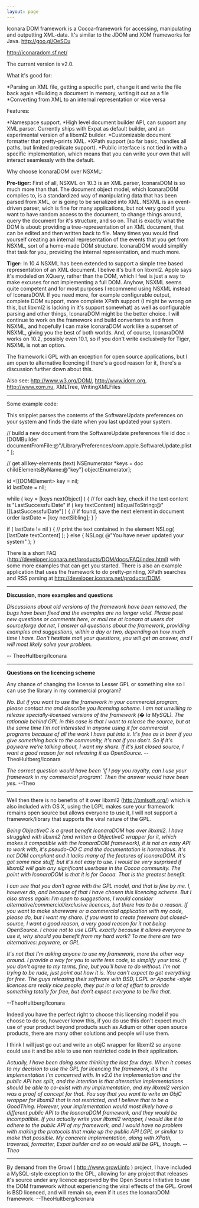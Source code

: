 ```yaml
---
layout: page
---
```




Iconara DOM framework is a Cocoa-framework for accessing, manipulating and outputting XML-data. It's similar to the JDOM and XOM frameworks for Java. http://goo.gl/OeSCu

http://iconaradom.sf.net/

The current version is v2.0.

What it's good for:

*Parsing an XML file, getting a specific part, change it and write the file back again
*Building a document in memory, writing it out as a file
*Converting from XML to an internal representation or vice versa
 

Features:

*Namespace support.
*High level document builder API, can support any XML parser. Currently ships with Expat as default builder, and an experimental version of a libxml2 builder.
*Customizable document formatter that pretty-prints XML.
*XPath support (so far basic, handles all paths, but limited predicate support).
*Public interface is not tied in with a specific implementation, which means that you can write your own that will interact seamlessly with the default.


Why choose IconaraDOM over NSXML:

**Pre-tiger:** First of all, NSXML on 10.3 is an XML parser, IconaraDOM is so much more than that. The document object model, which IconaraDOM complies to, is a standardized way of manipulating data that has been parsed from XML, or is going to be serialized into XML. NSXML is an event-driven parser, wich is fine for many applications, but not very good if you want to have random access to the document, to change things around, query the document for it's structure, and so on. That is exactly what the DOM is about: providing a tree-representation of an XML document, that can be edited and then written back to file. Many times you would find yourself creating an internal representation of the events that you get from NSXML, sort of a home-made DOM structure. IconaraDOM would simplify that task for you, providing the internal representation, and much more.

**Tiger:** In 10.4 NSXML has been extended to support a simple tree based representation of an XML document. I belive it's built on     libxml2. Apple says it's modeled on XQuery, rather than the DOM, which I feel is just a way to make excuses for not implementing a full DOM. Anyhow, NSXML seems quite competent and for most purposes I recommend using NSXML instead of IconaraDOM. If you need more, for example configurable output, complete DOM support, more complete XPath support (I might be wrong on this, but     libxml2 is lacking in it's support somewhat) as well as configurable parsing and other things, IconaraDOM might be the better choice. I will continue to work on the framework and build converters to and from NSXML, and hopefully I can make IconaraDOM work like a superset of NSXML, giving you the best of both worlds. And, of course, IconaraDOM works on 10.2, possibly even 10.1, so if you don't write exclusively for Tiger, NSXML is not an option.


The framework i GPL with an exception for open source applications, but I am open to alternative licencing if there's a good reason for it, there's a discussion further down about this.

Also see: http://www.w3.org/DOM/, http://www.jdom.org, http://www.xom.nu, XMLTree, WritingXMLFiles

----

Some example code:

This snipplet parses the contents of the SoftwareUpdate preferences on your system and finds the date when you last updated your system.

    
// build a new document from the SoftwareUpdate preferences file
id <DOMDocument> doc = [DOMBuilder 
	documentFromFile:@"/Library/Preferences/com.apple.SoftwareUpdate.plist"
];

// get all key-elements (<key>text</key>)
NSEnumerator *keys = doc childElementsByName:@"key"] objectEnumerator];

id <[[DOMElement> key = nil;	
id <DOMElement> lastDate = nil;
	
while ( key = [keys nextObject] ) {
	// for each key, check if the text content is "LastSuccessfulDate"
	if ( key textContent] isEqualToString:@"[[LastSuccessfulDate"] ) {
		// if found, save the next element in document order
		lastDate = [key nextSibling];
	}
}

if ( lastDate != nil ) {
	// print the text contained in the element
	NSLog( [lastDate textContent] );
} else {
	NSLog( @"You have never updated your system" );
}


There is a short FAQ (http://developer.iconara.net/products/DOM/docs/FAQ/index.html) with some more examples that can get you started. There is also an example application that uses the framework to do pretty-printing, XPath searches and RSS parsing at http://developer.iconara.net/products/DOM.

----

**Discussion, more examples and questions**

*Discussions about old versions of the framework have been removed, the bugs have been fixed and the examples are no longer valid. Please post new questions or comments here, or mail me at iconara at users dot sourceforge dot net, I answer all questions about the framework, providing examples and suggestions, within a day or two, depending on how much time I have. Don't hesitate mail your questions, you will get an answer, and I will most likely solve your problem.*

-- TheoHultberg/Iconara

----

**Questions on the licencing scheme**

Any chance of changing the license to Lesser GPL or something else so I can use the library in my commercial program?

*No. But if you want to use the framework in your commercial program, please contact me and describe you licensing scheme. I am not unwilling to release specially-licensed versions of the framework (� la MySQL). The rationale behind GPL in this case is that I want to release the source, but at the same time I'm not interested in anyone using it for commercial programs because of all the work I have put into it. It's free as in beer if you give something back to the community, it's not if you don't. So if it's payware we're talking about, I want my share. If it's just closed source, I want a good reason for not releasing it as OpenSource.* --TheoHultberg/Iconara

*The correct question would have been 'if I pay you royalty, can I use your framework in my commercial program'. Then the answer would have been yes.* --Theo

----

Well then there is no benefits of it over libxml2 (http://xmlsoft.org/) which is also included with OS X, using the LGPL makes sure your framework remains open source but allows everyone to use it, I will not support a framework/library that supports the viral nature of the GPL.

*Being ObjectiveC is a great benefit IconaraDOM has over libxml2. I have struggled with libxml2 (and written a ObjectiveC wrapper for it, which makes it compatible with the IconaraDOM framework), it is not an easy API to work with, it's pseudo-OO C and the documentation is horrendous. It's not DOM compliant and it lacks many of the features of IconaraDOM. It's got some nice stuff, but it's not easy to use. I would be very surprised if libxml2 will gain any significant userbase in the Cocoa community. The point with IconaraDOM is that it is for Cocoa. That is the greatest benefit.*

*I can see that you don't agree with the GPL model, and that is fine by me. I, however do, and because of that I have chosen this licencing scheme. But I also stress again: I'm open to suggestions, I would consider alternative/commercial/exclusive licences, but there has to be a reason. If you want to make shareware or a commercial application with my code, please do, but I want my share. If you want to create freeware but closed-source, I want a good reason, a very good reason for it not being OpenSource. I chose not to use LGPL exactly because it allows everyone to use it, why should you benefit from my hard work? To me there are two alternatives: payware, or GPL.* 

*It's not that I'm asking anyone to use my framework, more the other way around. I provide a way for you to write less code, to simplify your task. If you don't agree to my terms, fine, but you'll have to do without. I'm not trying to be rude, just point out how it is. You can't expect to get everything for free. The guys releasing their software with BSD, LGPL or Apache -style licences are really nice people, they put in a lot of effort to provide something totally for free, but don't expect everyone to be like that.*

--TheoHultberg/Iconara

Indeed you have the perfect right to choose this licensing model if you choose to do so, however know this, if you do use this don't expect much use of your product beyond products such as Adium or other open source products, there are many other solutions and people will use them.

I think I will just go out and write an objC wrapper for libxml2 so anyone could use it and be able to use non restricted code in their application.

*Actually, I have been doing some thinking the last few days. When it comes to my decision to use the GPL for licencing the framework, it's the implementation I'm concerned with. In v2.0 the implementation and the public API has split, and the intention is that alternative implementations should be able to co-exist with my implementation, and my     libxml2 version was a proof of concept for that. You say that you want to write an ObjC wrapper for     libxml2 that is not restricted, and I believe that to be a GoodThing. However, your implementation would most likely have a different public API to the IconaraDOM framework, and they would be incompatible. If you actually write your     libxml2 wrapper, I would like it to adhere to the public API of my framework, and I would have no problem with making the protocols that make up the public API LGPL or similar to make that possible. My concrete implementation, along with XPath, traversal, formatter, Expat builder and so on would still be GPL, though. --Theo*

----

By demand from the Growl ( http://www.growl.info ) project, I have included a MySQL-style exception to the GPL, allowing for any project that releases it's source under any licence approved by the Open Source Initiative to use the DOM framework without experiencing the viral effects of the GPL. Growl is BSD licenced, and will remain so, even if it uses the IconaraDOM framework. --TheoHultberg/Iconara
